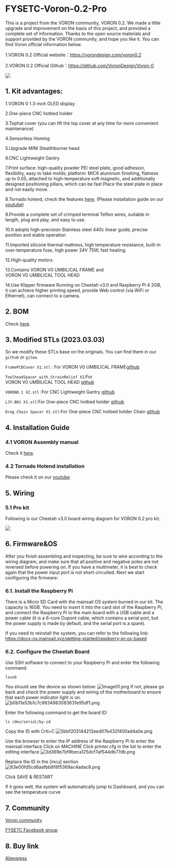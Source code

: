 # FYSETC-Voron-0.2-Pro

This is a project from the VORON community, VORON 0.2. We made a little upgrade and improvement on the basis of this project, and provided a complete set of information. Thanks to the open source materials and support provided by the VORON community, and hope you like it. You can find Voron official information below.

1.VORON 0.2 Official website：https://vorondesign.com/voron0.2

2.VORON 0.2 Official Github：https://github.com/VoronDesign/Voron-0

![](https://github.com/FYSETC/FYSETC-Voron-0.2/blob/main/VORON02.jpg)

## 1. Kit advantages:

1.VORON 0 1.3-inch OLED display

2.One-piece CNC hotbed holder 

3.Tophat cover (you can lift the top cover at any time for more convenient maintenance)

4.Sensorless Homing 

5.Upgrade MINI Stealthburner head

6.CNC Lightweight Gantry

7.Print surface: high-quality powder PEI steel plate, good adhesion, flexibility, easy to take molds; platform: MIC6 aluminum finishing, flatness up to 0.05, attached to high-temperature soft magnetic, and additionally designed positioning pillars, which can be fast Place the steel plate in place and not easily move.

8.Tornado hotend, check the features [here](https://github.com/FYSETC/FYSETC-Voron-0/blob/main/Tornado_hotend.md). (Please installation guide on our [youtube](https://www.youtube.com/watch?v=a5HArBp4h3s))

9.Provide a complete set of crimped terminal Teflon wires, suitable in length, plug and play, and easy to use.

10.It adopts high-precision Stainless steel 440c linear guide, precise position and stable operation

11.Imported silicone thermal mattress, high temperature resistance, built-in over-temperature fuse, high power 24V 75W, fast heating.

12.High-quality motors.

13.Contains VORON V0 UMBILICAL FRAME and VORON V0 UMBILICAL TOOL HEAD

14.Use Klipper firmware
Running on Cheetah v3.0 and Raspberry Pi 4 2GB, it can achieve higher printing speed, provide Web control (via WiFi or Ethernet), can connect to a camera.

## 2. BOM

Check [here](https://github.com/FYSETC/FYSETC-Voron-0.2/blob/main/BOM.md).

## 3. Modified STLs (2023.03.03)



So we modify these STLs base on the originals. You can find them in our `github` or `gitee`.

`FramePCBCover X1.stl` : For VORON V0 UMBILICAL FRAME[github](https://github.com/FYSETC/FYSETC-Voron-0.2/blob/main/STL/ADD/FramePCBCover%20X1.STL)

`ToolheadSpacer_with_StrainRelief X1`:For VORON V0 UMBILICAL TOOL HEAD [github](https://github.com/FYSETC/FYSETC-Voron-0.2/blob/main/STL/ADD/ToolheadSpacer_with_StrainRelief%20X1.STL)

`VORON0.1 X2.stl` :For CNC Lightweight Gantry [github](https://github.com/FYSETC/FYSETC-Voron-0.2/blob/main/STL/ADD/VORON0.1%20X2.stl)

`LJY-B01 X1.stl`:For One-piece CNC hotbed holder [github](https://github.com/FYSETC/FYSETC-Voron-0.2/blob/main/STL/ADD/LJY-B01%20X1.STL)

`Drag Chain Spacer X1.stl`:For One-piece CNC hotbed holder Chain [github](https://github.com/FYSETC/FYSETC-Voron-0.2/blob/main/STL/ADD/Drag%20Chain%20Spacer%20X1.STL)


## 4. Installation Guide

### 4.1 VORON Assembly manual

Check it [here](https://github.com/VoronDesign/Voron-0/tree/Voron0.2/Manuals).

### 4.2 Tornado Hotend installation

Please check it on our [youtube](https://www.youtube.com/watch?v=a5HArBp4h3s).

## 5. Wiring

### 5.1 Pro kit

Following is our Cheetah v3.0 board wiring diagram for VORON 0.2 pro kit.

![](https://github.com/FYSETC/FYSETC-Voron-0.2-Pro/blob/main/Fysetc%20Voron%20V0.2%20umbilical%20Wiring.png)

## 6. Firmware&OS


After you finish assembling and inspecting, be sure to wire according to the wiring diagram, and make sure that all positive and negative poles are not reversed before powering on. If you have a multimeter, it is best to check again that the power input port is not short-circuited.
Next we start configuring the firmware:
### 6.1. Install the Raspberry Pi

There is a Micro SD Card with the mainsail OS system burned in our kit. The capacity is 16GB. You need to insert it into the card slot of the Raspberry Pi, and connect the Raspberry Pi to the main board with a USB cable and a power cable (it is a 6-core Dupont cable, which contains a serial port, but the power supply is made by default, and the serial port is a spare).

If you need to reinstall the system, you can refer to the following link:
https://docs-os.mainsail.xyz/getting-started/raspberry-pi-os-based

### 6.2. Configure the Cheetah Board

Use SSH software to connect to your Raspberry Pi and enter the following command:
```
lsusb
```
You should see the device as shown below:
![Image01.png](https://github.com/FYSETC/FYSETC-Voron-0.2-Pro/blob/main/Docs/Manuals/Image01.png)
If not, please go back and check the power supply and wiring of the motherboard to ensure that each power indicator light is on.
![b0b11e53b1c7c9934983083631e95df1.png](https://github.com/FYSETC/FYSETC-Voron-0.2-Pro/blob/main/Docs/Manuals/Image02.png)


Enter the following command to get the board ID:
```
ls /dev/serial/by-id
```
Copy the ID with Crtl+C
![5bbf203144212eed07b432f400ad4a0e.png](https://github.com/FYSETC/FYSETC-Voron-0.2-Pro/blob/main/Docs/Manuals/Image03.png)


Use the browser to enter the IP address of the Raspberry Pi to enter the mainsail interface
Click on MACHINE
Click printer.cfg in the list to enter the editing interface
![3d369e7bf9beca125dcf7af544db77db.png](https://github.com/FYSETC/FYSETC-Voron-0.2-Pro/blob/main/Docs/Manuals/Image04.png)

Replace the ID in the [mcu] section
![63e00fd5cd6aafbb8f8f5369ac4adac8.png](https://github.com/FYSETC/FYSETC-Voron-0.2-Pro/blob/main/Docs/Manuals/Image05.png)

Click SAVE & RESTART

If it goes well, the system will automatically jump to Dashboard, and you can see the temperature curve


## 7. Community

[Voron community](https://discord.gg/voron)

[FYSETC Facebook group](https://www.facebook.com/groups/238970713918171)

## 8. Buy link

[Aliexpress](https://www.aliexpress.us/item/3256805148633512.html?spm=a2g0o.store_pc_allProduct.8148356.5.7ec130ddrDKLzx&pdp_npi=2%40dis%21USD%21US%20%24450.12%21US%20%24369.10%21%21%21%21%21%402133f17c16793803412868250ef06b%2112000032671170252%21sh&gatewayAdapt=glo2usa&_randl_shipto=US)
